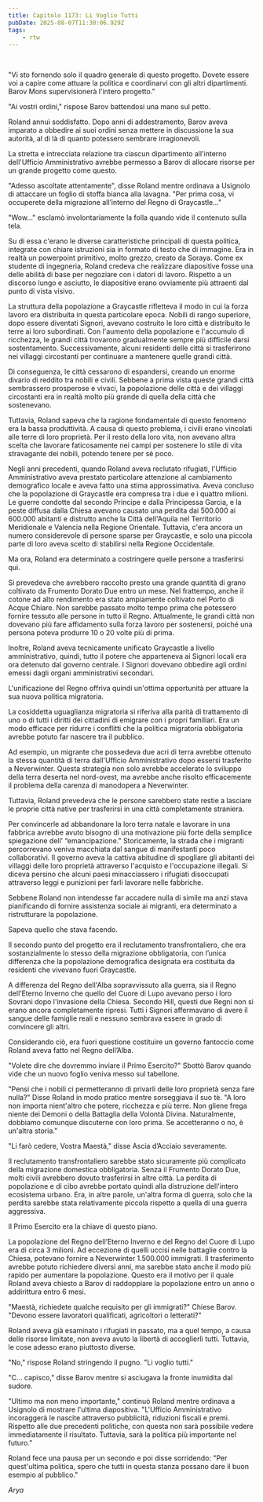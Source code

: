 ```yaml
---
title: Capitolo 1173: Li Voglio Tutti
pubDate: 2025-08-07T11:30:06.929Z
tags:
    - rtw
---
```



&nbsp;


"Vi sto fornendo solo il quadro generale di questo progetto. Dovete essere voi a capire come attuare la politica e coordinarvi con gli altri dipartimenti. Barov Mons supervisionerà l'intero progetto."


"Ai vostri ordini," rispose Barov battendosi una mano sul petto.


Roland annuì soddisfatto. Dopo anni di addestramento, Barov aveva imparato a obbedire ai suoi ordini senza mettere in discussione la sua autorità, al di là di quanto potessero sembrare irragionevoli.


La stretta e intrecciata relazione tra ciascun dipartimento all'interno dell'Ufficio Amministrativo avrebbe permesso a Barov di allocare risorse per un grande progetto come questo.


"Adesso ascoltate attentamente", disse Roland mentre ordinava a Usignolo di attaccare un foglio di stoffa bianca alla lavagna. "Per prima cosa, vi occuperete della migrazione all’interno del Regno di Graycastle..."


"Wow..." esclamò involontariamente la folla quando vide il contenuto sulla tela.


Su di essa c'erano le diverse caratteristiche principali di questa politica, integrate con chiare istruzioni sia in formato di testo che di immagine. Era in realtà un powerpoint primitivo, molto grezzo, creato da Soraya. Come ex studente di ingegneria, Roland credeva che realizzare diapositive fosse una delle abilità di base per negoziare con i datori di lavoro. Rispetto a un discorso lungo e asciutto, le diapositive erano ovviamente più attraenti dal punto di vista visivo.


La struttura della popolazione a Graycastle rifletteva il modo in cui la forza lavoro era distribuita in questa particolare epoca. Nobili di rango superiore, dopo essere diventati Signori, avevano costruito le loro città e distribuito le terre ai loro subordinati. Con l'aumento della popolazione e l'accumulo di ricchezza, le grandi città trovarono gradualmente sempre più difficile darsi sostentamento. Successivamente, alcuni residenti delle città si trasferirono nei villaggi circostanti per continuare a mantenere quelle grandi città.


Di conseguenza, le città cessarono di espandersi, creando un enorme divario di reddito tra nobili e civili. Sebbene a prima vista queste grandi città sembrassero prosperose e vivaci, la popolazione delle città e dei villaggi circostanti era in realtà molto più grande di quella della città che sostenevano.


Tuttavia, Roland sapeva che la ragione fondamentale di questo fenomeno era la bassa produttività. A causa di questo problema, i civili erano vincolati alle terre di loro proprietà. Per il resto della loro vita, non avevano altra scelta che lavorare faticosamente nei campi per sostenere lo stile di vita stravagante dei nobili, potendo tenere per sé poco.


Negli anni precedenti, quando Roland aveva reclutato rifugiati, l'Ufficio Amministrativo aveva prestato particolare attenzione al cambiamento demografico locale e aveva fatto una stima approssimativa. Aveva concluso che la popolazione di Graycastle era compresa tra i due e i quattro milioni. Le guerre condotte dal secondo Principe e dalla Principessa Garcia, e la peste diffusa dalla Chiesa avevano causato una perdita dai 500.000 ai 600.000 abitanti e distrutto anche la Città dell'Aquila nel Territorio Meridionale e Valencia nella Regione Orientale. Tuttavia, c'era ancora un numero considerevole di persone sparse per Graycastle, e solo una piccola parte di loro aveva scelto di stabilirsi nella Regione Occidentale.


Ma ora, Roland era determinato a costringere quelle persone a trasferirsi qui.


Si prevedeva che avrebbero raccolto presto una grande quantità di grano coltivato da Frumento Dorato Due entro un mese. Nel frattempo, anche il cotone ad alto rendimento era stato ampiamente coltivato nel Porto di Acque Chiare. Non sarebbe passato molto tempo prima che potessero fornire tessuto alle persone in tutto il Regno. Attualmente, le grandi città non dovevano più fare affidamento sulla forza lavoro per sostenersi, poiché una persona poteva produrre 10 o 20 volte più di prima.


Inoltre, Roland aveva tecnicamente unificato Graycastle a livello amministrativo, quindi, tutto il potere che apparteneva ai Signori locali era ora detenuto dal governo centrale. I Signori dovevano obbedire agli ordini emessi dagli organi amministrativi secondari.


L'unificazione del Regno offriva quindi un'ottima opportunità per attuare la sua nuova politica migratoria.


La cosiddetta uguaglianza migratoria si riferiva alla parità di trattamento di uno o di tutti i diritti dei cittadini di emigrare con i propri familiari. Era un modo efficace per ridurre i conflitti che la politica migratoria obbligatoria avrebbe potuto far nascere tra il pubblico.


Ad esempio, un migrante che possedeva due acri di terra avrebbe ottenuto la stessa quantità di terra dall'Ufficio Amministrativo dopo essersi trasferito a Neverwinter. Questa strategia non solo avrebbe accelerato lo sviluppo della terra deserta nel nord-ovest, ma avrebbe anche risolto efficacemente il problema della carenza di manodopera a Neverwinter.


Tuttavia, Roland prevedeva che le persone sarebbero state restie a lasciare le proprie città native per trasferirsi in una città completamente straniera.


Per convincerle ad abbandonare la loro terra natale e lavorare in una fabbrica avrebbe avuto bisogno di una motivazione più forte della semplice spiegazione dell’ “emancipazione." Storicamente, la strada che i migranti percorrevano veniva macchiata dal sangue di manifestanti poco collaborativi. Il governo aveva la cattiva abitudine di spogliare gli abitanti dei villaggi delle loro proprietà attraverso l'acquisto e l'occupazione illegali. Si diceva persino che alcuni paesi minacciassero i rifugiati disoccupati attraverso leggi e punizioni per farli lavorare nelle fabbriche.


Sebbene Roland non intendesse far accadere nulla di simile ma anzi stava pianificando di fornire assistenza sociale ai migranti, era determinato a ristrutturare la popolazione.


Sapeva quello che stava facendo.


Il secondo punto del progetto era il reclutamento transfrontaliero, che era sostanzialmente lo stesso della migrazione obbligatoria, con l’unica differenza che la popolazione demografica designata era costituita da residenti che vivevano fuori Graycastle.


A differenza del Regno dell'Alba sopravvissuto alla guerra, sia il Regno dell’Eterno Inverno che quello del Cuore di Lupo avevano perso i loro Sovrani dopo l'invasione della Chiesa. Secondo Hill, questi due Regni non si erano ancora completamente ripresi. Tutti i Signori affermavano di avere il sangue delle famiglie reali e nessuno sembrava essere in grado di convincere gli altri.


Considerando ciò, era fuori questione costituire un governo fantoccio come Roland aveva fatto nel Regno dell’Alba.


"Volete dire che dovremmo inviare il Primo Esercito?" Sbottò Barov quando vide che un nuovo foglio veniva messo sul tabellone.


"Pensi che i nobili ci permetteranno di privarli delle loro proprietà senza fare nulla?" Disse Roland in modo pratico mentre sorseggiava il suo tè. "A loro non importa nient'altro che potere, ricchezza e più terre. Non gliene frega niente dei Demoni o della Battaglia della Volontà Divina. Naturalmente, dobbiamo comunque discuterne con loro prima. Se accetteranno o no, è un'altra storia."


"Li farò cedere, Vostra Maestà," disse Ascia d’Acciaio severamente.


Il reclutamento transfrontaliero sarebbe stato sicuramente più complicato della migrazione domestica obbligatoria. Senza il Frumento Dorato Due, molti civili avrebbero dovuto trasferirsi in altre città. La perdita di popolazione e di cibo avrebbe portato quindi alla distruzione dell'intero ecosistema urbano. Era, in altre parole, un'altra forma di guerra, solo che la perdita sarebbe stata relativamente piccola rispetto a quella di una guerra aggressiva.


Il Primo Esercito era la chiave di questo piano.


La popolazione del Regno dell’Eterno Inverno e del Regno del Cuore di Lupo era di circa 3 milioni. Ad eccezione di quelli uccisi nelle battaglie contro la Chiesa, potevano fornire a Neverwinter 1.500.000 immigrati. Il trasferimento avrebbe potuto richiedere diversi anni, ma sarebbe stato anche il modo più rapido per aumentare la popolazione. Questo era il motivo per il quale Roland aveva chiesto a Barov di raddoppiare la popolazione entro un anno o addirittura entro 6 mesi.


"Maestà, richiedete qualche requisito per gli immigrati?" Chiese Barov. "Devono essere lavoratori qualificati, agricoltori o letterati?"


Roland aveva già esaminato i rifugiati in passato, ma a quel tempo, a causa delle risorse limitate, non aveva avuto la libertà di accoglierli tutti. Tuttavia, le cose adesso erano piuttosto diverse.


"No," rispose Roland stringendo il pugno. "Li voglio tutti."


"C… capisco," disse Barov mentre si asciugava la fronte inumidita dal sudore.


"Ultimo ma non meno importante," continuò Roland mentre ordinava a Usignolo di mostrare l'ultima diapositiva. "L'Ufficio Amministrativo incoraggerà le nascite attraverso pubblicità, riduzioni fiscali e premi. Rispetto alle due precedenti politiche, con questa non sarà possibile vedere immediatamente il risultato. Tuttavia, sarà la politica più importante nel futuro."


Roland fece una pausa per un secondo e poi disse sorridendo: "Per quest'ultima politica, spero che tutti in questa stanza possano dare il buon esempio al pubblico."


<em>Arya</em>
                                


                                




